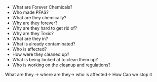 

- What are Forever Chemicals?
- Who made PFAS?
- What are they chemically?
- Why are they forever?
- Why are they hard to get rid of?
- Why are they Toxic?
- What are they in?
- What is already contaminated?
- Who is affected?
- How were they cleaned up?
- What is being looked at to clean them up?
- Who is working on the cleanup and regulations?

What are they -> where are they-> who is affected-> How Can we stop it

